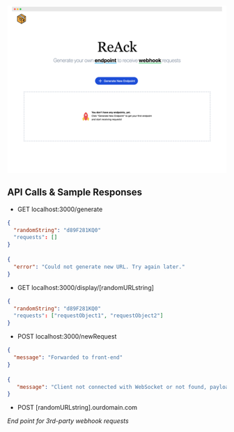 ![screenshot](https://github.com/reack-dev/.github/blob/798c0846f45715f7447dfe5cc4a5bc88255a7de3/profile/reack-screenshot.png)
## API Calls & Sample Responses
- GET localhost:3000/generate
```JSON
{
  "randomString": "d89F281KQ0"
  "requests": []
}

{
  "error": "Could not generate new URL. Try again later."
}
```

- GET localhost:3000/display/[randomURLstring]
```JSON
{
  "randomString": "d89F281KQ0"
  "requests": ["requestObject1", "requestObject2"]
}
```

- POST localhost:3000/newRequest
```JSON
{
  "message": "Forwarded to front-end"
}

{
   "message": "Client not connected with WebSocket or not found, payload not forwarded"
}
```
- POST [randomURLstring].ourdomain.com

_End point for 3rd-party webhook requests_
